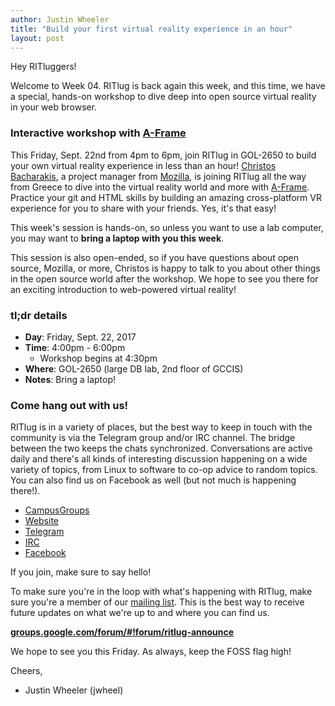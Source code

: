 ```yaml
---
author: Justin Wheeler
title: "Build your first virtual reality experience in an hour"
layout: post
---
```


Hey RITluggers!

Welcome to Week 04. RITlug is back again this week, and this time, we have a special, hands-on workshop to dive deep into open source virtual reality in your web browser.


### Interactive workshop with [A-Frame](https://aframe.io/ "A-Frame - Make WebVR")

This Friday, Sept. 22nd from 4pm to 6pm, join RITlug in GOL-2650 to build your own virtual reality experience in less than an hour! [Christos Bacharakis](https://bacharakis.com/ "Christos Bacharakis's blog"), a project manager from [Mozilla](https://www.mozilla.org/en-US/), is joining RITlug all the way from Greece to dive into the virtual reality world and more with [A-Frame](https://aframe.io/ "A-Frame - Make WebVR"). Practice your git and HTML skills by building an amazing cross-platform VR experience for you to share with your friends. Yes, it's that easy!

This week's session is hands-on, so unless you want to use a lab computer, you may want to **bring a laptop with you this week**.

This session is also open-ended, so if you have questions about open source, Mozilla, or more, Christos is happy to talk to you about other things in the open source world after the workshop. We hope to see you there for an exciting introduction to web-powered virtual reality!


### tl;dr details

* **Day**: Friday, Sept. 22, 2017
* **Time**: 4:00pm - 6:00pm
    * Workshop begins at 4:30pm
* **Where**: GOL-2650 (large DB lab, 2nd floor of GCCIS)
* **Notes**: Bring a laptop!


### Come hang out with us!

RITlug is in a variety of places, but the best way to keep in touch with the community is via the Telegram group and/or IRC channel. The bridge between the two keeps the chats synchronized. Conversations are active daily and there's all kinds of interesting discussion happening on a wide variety of topics, from Linux to software to co-op advice to random topics. You can also find us on Facebook as well (but not much is happening there!).

* [CampusGroups](https://campusgroups.rit.edu/student_community?club_id=16071 "RITlug on CampusGroups")
* [Website](http://ritlug.com "RIT Linux Users Group website")
* [Telegram](https://t.me/ritlugclub "Join the Telegram group for RITlug")
* [IRC]({{site.social.irc}} "Join the IRC channel for RITlug in a web client")
* [Facebook](https://www.facebook.com/groups/RITLUG/ "RITlug on Facebook - not super active!")

If you join, make sure to say hello!

To make sure you're in the loop with what's happening with RITlug, make sure you're a member of our [mailing list]({{site.social.mailinglist}} "RITlug mailing list - Google Groups"). This is the best way to receive future updates on what we're up to and where you can find us.

**[groups.google.com/forum/#!forum/ritlug-announce]({{site.social.mailinglist}} "RITlug mailing list - Google Groups")**

We hope to see you this Friday. As always, keep the FOSS flag high!


Cheers,
- Justin Wheeler (jwheel)
